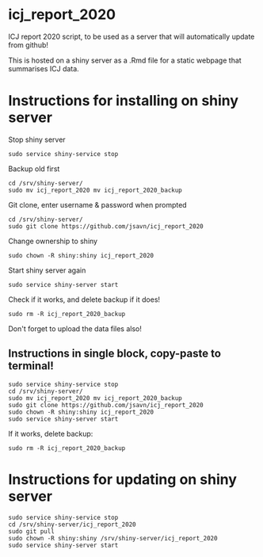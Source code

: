 # icj_report_2020
ICJ report 2020 script, to be used as a server that will automatically update from github!

This is hosted on a shiny server as a .Rmd file for a static webpage that summarises ICJ data.

# Instructions for installing on shiny server

Stop shiny server

```
sudo service shiny-service stop
```

Backup old first

```
cd /srv/shiny-server/
sudo mv icj_report_2020 mv icj_report_2020_backup
```

Git clone, enter username & password when prompted

```
cd /srv/shiny-server/
sudo git clone https://github.com/jsavn/icj_report_2020
```

Change ownership to shiny

```
sudo chown -R shiny:shiny icj_report_2020
```

Start shiny server again

```
sudo service shiny-server start
```

Check if it works, and delete backup if it does!

```
sudo rm -R icj_report_2020_backup
```

Don't forget to upload the data files also!

## Instructions in single block, copy-paste to terminal!

```
sudo service shiny-service stop
cd /srv/shiny-server/
sudo mv icj_report_2020 mv icj_report_2020_backup
sudo git clone https://github.com/jsavn/icj_report_2020
sudo chown -R shiny:shiny icj_report_2020
sudo service shiny-server start
```

If it works, delete backup:

```
sudo rm -R icj_report_2020_backup
```

# Instructions for updating on shiny server

```
sudo service shiny-service stop
cd /srv/shiny-server/icj_report_2020
sudo git pull
sudo chown -R shiny:shiny /srv/shiny-server/icj_report_2020
sudo service shiny-server start
```